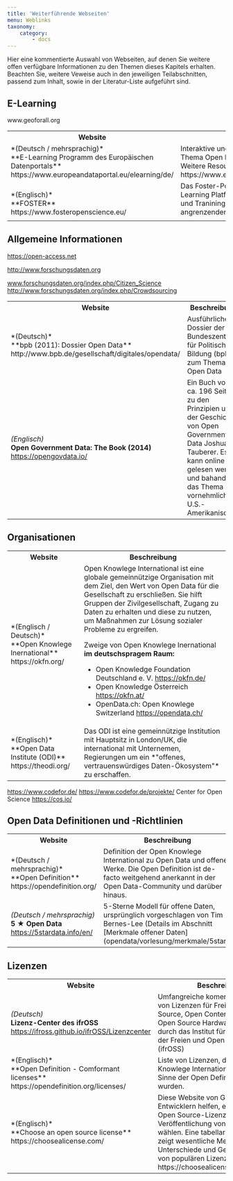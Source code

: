 ```yaml
---
title: 'Weiterführende Webseiten'
menu: Weblinks
taxonomy:
    category:
        - docs
---
```


Hier eine kommentierte Auswahl von Webseiten,
auf denen Sie weitere offen verfügbare Informationen zu den Themen
dieses Kapitels erhalten. Beachten Sie, weitere Veweise auch in den
jeweiligen Teilabschnitten, passend zum Inhalt,
sowie in der Literatur-Liste aufgeführt sind.


## E-Learning

<table>
<tr>
<th>Website</th>
<th>Beschreibung</th>
</tr>
<tr>
<td markdown="1">
*(Deutsch / mehrsprachig)* <br/>
**E-Learning Programm des Europäischen Datenportals** <br/>
https://www.europeandataportal.eu/elearning/de/
</td><td markdown="1">
Interaktive und mulitmediale Einführung in das Thema Open Data.<br/>
Weitere Resourcen sind abrufbar unter
https://www.europeandataportal.eu/en/resources/
</td>
</tr>
<tr><td markdown="1">
<br/>
*(Englisch)* <br/>
**FOSTER** <br/>
https://www.fosteropenscience.eu/
</td><td markdown="1">
Das Foster-Portal ist eine europäische E-Learning Platform,
die offene E-Learning-Kurse und Traniningsmaterial zu Open Science
und angrenzenden Themen sammelt.
</td></tr>
www.geoforall.org
<tr><td markdown="1">

</td><td markdown="1">

</td></tr>
</table>

<!--http://www.geoforall.org/
http://spatialquerylab.com/foss4g-academy-curriculum/-->

## Allgemeine Informationen


<table>
<tr>
<th>Website</th>
<th>Beschreibung</th>
</tr>
<tr><td markdown="1">
*(Deutsch)* <br/>
**bpb (2011): Dossier Open Data**<br/>
http://www.bpb.de/gesellschaft/digitales/opendata/
</td><td markdown="1">
Ausführliches Dossier der Bundeszentrale für Politische Bildung (bpb) zum Thema Open Data
</td></tr>
<tr>
<td markdown="1">

*(Englisch)* <br/>
**Open Government Data: The Book (2014)** <br/>https://opengovdata.io/
</td><td markdown="1">
Ein Buch von ca. 196 Seiten zu den Prinzipien und der Geschichte
von Open Government Data Joshua Tauberer. Es kann online gelesen werden
und bahandelt das Thema vornehmlich U.S.-Amerikanischer.

</td>
</tr>


https://open-access.net


http://www.forschungsdaten.org

www.forschungsdaten.org/index.php/Citizen_Science
http://www.forschungsdaten.org/index.php/Crowdsourcing


</table>

## Organisationen

<table>
<tr>
<th>Website</th>
<th>Beschreibung</th>
</tr>
<tr><td markdown="1">
*(Englisch / Deutsch)* <br/>
**Open Knowlege Inernational** https://okfn.org/
</td><td markdown="1">
Open Knowlege International ist eine globale gemeinnützige Organisation mit
dem Ziel, den Wert von Open Data für die Gesellschaft zu erschließen. Sie
hilft Gruppen der Zivilgesellschaft, Zugang zu Daten zu erhalten und diese
zu nutzen, um Maßnahmen zur Lösung sozialer Probleme zu ergreifen.

Zweige von Open Knowlege Inernational **im deutschspragem Raum:**

- Open Knowledge Foundation Deutschland e. V. https://okfn.de/
- Open Knowledge Österreich https://okfn.at/
- OpenData.ch: Open Knowlege Switzerland https://opendata.ch/

</td></tr>
<tr><td markdown="1">
*(Englisch)* <br/>
**Open Data Institute (ODI)** <br/>https://theodi.org/
</td><td markdown="1">
Das ODI ist eine gemeinnützige Institution mit Hauptsitz in London/UK,
die international mit Unternemen, Regierungen um ein
*"offenes, vertrauenswürdiges Daten-Ökosystem"* zu erschaffen.

</td></tr>

</table>

https://www.codefor.de/
https://www.codefor.de/projekte/
Center for Open Science
https://cos.io/

## Open Data Definitionen und -Richtlinien

<table>
<tr>
<th>Website</th>
<th>Beschreibung</th>
</tr>
<tr>
<td markdown="1">
*(Deutsch / mehrsprachig)* <br/>
**Open Definition** <br/>https://opendefinition.org/
</td><td markdown="1">
Definition der Open Knowlege International zu Open Data und offenen Werke.
Die Open Definition ist de-facto weitgehend anerkannt in der Open Data-Community und darüber hinaus.

</td></tr><tr><td markdown="1">

*(Deutsch / mehrsprachig)* <br/>
**5 ★ Open Data** <br/>https://5stardata.info/en/
</td><td markdown="1">
5-Sterne Modell für offene Daten, ursprünglich vorgeschlagen von Tim Bernes-Lee
(Details im Abschnitt [Merkmale offener Daten](opendata/vorlesung/merkmale/5star))
</td>
</tr>
</table>

## Lizenzen

<table>
<tr>
<th>Website</th>
<th>Beschreibung</th>
</tr>
<tr><td markdown="1">

*(Deutsch)*<br/>
**Lizenz-Center des ifrOSS**<br/>
https://ifross.github.io/ifrOSS/Lizenzcenter
</td><td markdown="1">
Umfangreiche komentierte Übersicht von Lizenzen für Freie Software,
Open Source, Open Content, Open Data und Open Source Hardware,
bereitgestellt durch das
Institut für Rechtsfragen der Freien und Open Source Software (ifrOSS)
</td></tr>
<tr><td markdown="1">
*(Englisch)*<br/>
**Open Definition - Comformant licenses**<br/>
https://opendefinition.org/licenses/
</td><td markdown="1">
Liste von Lizenzen, die von Open Knowlege International als *offen*
im Sinne der Open Definition ankerkannt wurden.
</td></tr>
<tr><td markdown="1">
*(Englisch)*<br/>
**Choose an open source license**<br/>
https://choosealicense.com/
</td><td markdown="1">
Diese Website von GitHub Inc. soll es Entwicklern helfen, eine passende
Open Source-Lizenz zur Veröffentlichung von Softwäre wählen. Eine tabellarische Übersicht zeigt wesentliche Merkmale,
Unterschiede und Gemeinsamkeiten von populären Lizenzen auf:<br/>
https://choosealicense.com/appendix/
</td></tr>
</table>

<!--
<table>
<tr>
<th>Website</th>
<th>Beschreibung</th>
</tr>

<tr><td markdown="1">

</td><td markdown="1">

</td></tr>

</table>
-->
